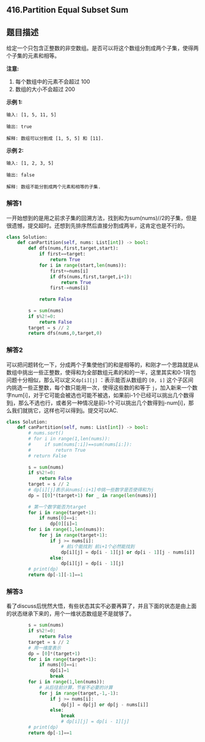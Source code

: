 ## 416.Partition Equal Subset Sum

## 题目描述

给定一个只包含正整数的非空数组。是否可以将这个数组分割成两个子集，使得两个子集的元素和相等。

**注意:**

1. 每个数组中的元素不会超过 100
2. 数组的大小不会超过 200

**示例 1:**

```
输入: [1, 5, 11, 5]

输出: true

解释: 数组可以分割成 [1, 5, 5] 和 [11].
```



**示例 2:**

```
输入: [1, 2, 3, 5]

输出: false

解释: 数组不能分割成两个元素和相等的子集.
```



### 解答1

​	一开始想到的是用之前求子集的回溯方法，找到和为sum(nums)//2的子集，但是很遗憾，提交超时。还想到先排序然后直接分割成两半，这肯定也是不行的。

```python
class Solution:
    def canPartition(self, nums: List[int]) -> bool:
        def dfs(nums,first,target,start):
            if first==target:
                return True
            for i in range(start,len(nums)):
                first+=nums[i]
                if dfs(nums,first,target,i+1):
                    return True
                first-=nums[i]
        
            return False
        
        s = sum(nums)
        if s%2!=0:
            return False
        target = s // 2
        return dfs(nums,0,target,0)
```



### 解答2

​	可以把问题转化一下，分成两个子集使他们的和是相等的，和刚才一个思路就是从数组中挑出一些正整数，使得和为全部数组元素的和的一半，这里其实和0-1背包问题十分相似，那么可以定义`dp[i][j]` ：表示能否从数组的 `[0, i]` 这个子区间内挑选一些正整数，每个数只能用一次，使得这些数的和等于 `j`，加入新来一个数字num[i]，对于它可能会被选也可能不被选，如果前i-1个已经可以挑出几个数得到j，那么不选也行，或者另一种情况是前i-1个可以挑出几个数得到j-num[i]，那么我们就挑它，这样也可以得到j。提交可以AC.

```python
class Solution:
    def canPartition(self, nums: List[int]) -> bool:
        # nums.sort()
        # for i in range(1,len(nums)):
        #     if sum(nums[:i])==sum(nums[i:]):
        #         return True
        # return False
        
        s = sum(nums)
        if s%2!=0:
            return False
        target = s // 2
        # dp[i][j]表示从nums[:i+1]中挑一些数字是否使得和为j
        dp = [[0]*(target+1) for _ in range(len(nums))]
        
        # 第一个数字能否为target
        for i in range(target+1):
            if nums[0]==i:
                dp[0][i]=1
        for i in range(1,len(nums)):
            for j in range(target+1):
                if j >= nums[i]:
                    # 前i个能找到 前i+1个必然能找到
                    dp[i][j] = dp[i - 1][j] or dp[i - 1][j - nums[i]]
                else:
                    dp[i][j] = dp[i - 1][j]
        # print(dp)
        return dp[-1][-1]==1
```



### 解答3

​	看了discuss后恍然大悟，有些状态其实不必要再算了，并且下面的状态是由上面的状态继承下来的，用个一维状态数组是不是就够了。

```python
        s = sum(nums)
        if s%2!=0:
            return False
        target = s // 2
        # 用一维度表示
        dp = [0]*(target+1)
        for i in range(target+1):
            if nums[0]==i:
                dp[i]=1
                break
        for i in range(1,len(nums)):
            # 从后往前计算，节省不必要的计算
            for j in range(target,-1,-1):
                if j >= nums[i]:
                    dp[j] = dp[j] or dp[j - nums[i]]
                else:
                    break
                    # dp[i][j] = dp[i - 1][j]
        # print(dp)
        return dp[-1]==1
    
```

